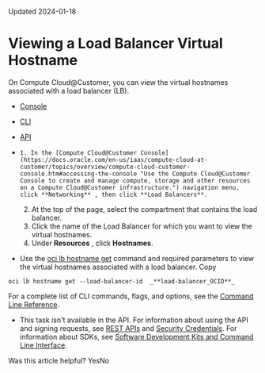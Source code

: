 Updated 2024-01-18
# Viewing a Load Balancer Virtual Hostname
On Compute Cloud@Customer, you can view the virtual hostnames associated with a load balancer (LB). 
  * [Console](https://docs.oracle.com/en-us/iaas/compute-cloud-at-customer/topics/lbaas/viewing-a-load-balancer-virtual-hostname.htm)
  * [CLI](https://docs.oracle.com/en-us/iaas/compute-cloud-at-customer/topics/lbaas/viewing-a-load-balancer-virtual-hostname.htm)
  * [API](https://docs.oracle.com/en-us/iaas/compute-cloud-at-customer/topics/lbaas/viewing-a-load-balancer-virtual-hostname.htm)


  *     1. In the [Compute Cloud@Customer Console](https://docs.oracle.com/en-us/iaas/compute-cloud-at-customer/topics/overview/compute-cloud-customer-console.htm#accessing-the-console "Use the Compute Cloud@Customer Console to create and manage compute, storage and other resources on a Compute Cloud@Customer infrastructure.") navigation menu, click **Networking** , then click **Load Balancers**.
    2. At the top of the page, select the compartment that contains the load balancer.
    3. Click the name of the Load Balancer for which you want to view the virtual hostnames. 
    4. Under **Resources** , click **Hostnames**. 
  * Use the [oci lb hostname get](https://docs.oracle.com/iaas/tools/oci-cli/latest/oci_cli_docs/cmdref/lb/hostname/get.html) command and required parameters to view the virtual hostnames associated with a load balancer.
Copy
```
oci lb hostname get --load-balancer-id  _**load-balancer_OCID**_ 
```

For a complete list of CLI commands, flags, and options, see the [Command Line Reference](https://docs.oracle.com/iaas/tools/oci-cli/latest/oci_cli_docs/index.html).
  * This task isn't available in the API. 
For information about using the API and signing requests, see [REST APIs](https://docs.oracle.com/iaas/Content/API/Concepts/usingapi.htm#REST_APIs) and [Security Credentials](https://docs.oracle.com/iaas/Content/General/Concepts/credentials.htm). For information about SDKs, see [Software Development Kits and Command Line Interface](https://docs.oracle.com/iaas/Content/API/Concepts/sdks.htm#Software_Development_Kits_and_Command_Line_Interface).


Was this article helpful?
YesNo

